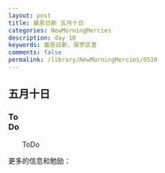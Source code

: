 ```yaml
---
layout: post
title: 晨恩日新 五月十日
categories: NewMorningMercies
description: day 10
keywords: 晨恩日新，保罗区普
comments: false
permalink: /library/NewMorningMercies/0510
---
```


## 五月十日

### To <br> Do

&emsp;&emsp;ToDo

更多的信息和勉励：[]()
